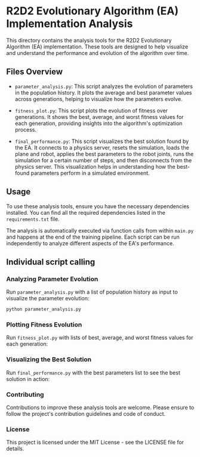 # R2D2 Evolutionary Algorithm (EA) Implementation Analysis

This directory contains the analysis tools for the R2D2 Evolutionary Algorithm (EA) implementation. These tools are designed to help visualize and understand the performance and evolution of the algorithm over time.

## Files Overview

- `parameter_analysis.py`: This script analyzes the evolution of parameters in the population history. It plots the average and best parameter values across generations, helping to visualize how the parameters evolve.

- `fitness_plot.py`: This script plots the evolution of fitness over generations. It shows the best, average, and worst fitness values for each generation, providing insights into the algorithm's optimization process.

- `final_performance.py`: This script visualizes the best solution found by the EA. It connects to a physics server, resets the simulation, loads the plane and robot, applies the best parameters to the robot joints, runs the simulation for a certain number of steps, and then disconnects from the physics server. This visualization helps in understanding how the best-found parameters perform in a simulated environment.

## Usage
To use these analysis tools, ensure you have the necessary dependencies installed. You can find all the required dependencies listed in the `requirements.txt` file. 

The analysis is automatically executed via function calls from within `main.py` and happens at the end of the training pipeline. Each script can be run independently to analyze different aspects of the EA's performance.

## Individual script calling
### Analyzing Parameter Evolution

Run `parameter_analysis.py` with a list of population history as input to visualize the parameter evolution:

```bash
python parameter_analysis.py
```

### Plotting Fitness Evolution

Run `fitness_plot.py` with lists of best, average, and worst fitness values for each generation:

### Visualizing the Best Solution

Run `final_performance.py` with the best parameters list to see the best solution in action:

### Contributing
Contributions to improve these analysis tools are welcome. Please ensure to follow the project's contribution guidelines and code of conduct.

### License
This project is licensed under the MIT License - see the LICENSE file for details.
